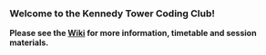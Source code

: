 ### Welcome to the Kennedy Tower Coding Club!

**Please see the [Wiki](https://github.com/AmeliaES/coding_club/wiki) for more information, timetable and session materials.**
